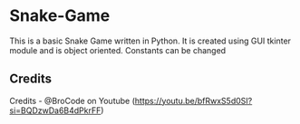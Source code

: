 # Snake-Game
This is a basic Snake Game written in Python. 
It is created using GUI tkinter module and is object oriented.
Constants can be changed
## Credits
Credits - @BroCode on Youtube (https://youtu.be/bfRwxS5d0SI?si=BQDzwDa6B4dPkrFF)
